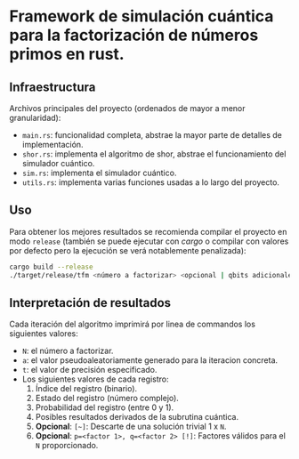 # Framework de simulación cuántica para la factorización de números primos en rust.

## Infraestructura

Archivos principales del proyecto (ordenados de mayor a menor granularidad):

- `main.rs`: funcionalidad completa, abstrae la mayor parte de detalles de implementación.
- `shor.rs`: implementa el algoritmo de shor, abstrae el funcionamiento del simulador cuántico.
- `sim.rs`: implementa el simulador cuántico.
- `utils.rs`: implementa varias funciones usadas a lo largo del proyecto.

## Uso

Para obtener los mejores resultados se recomienda compilar el proyecto en modo `release` (también se puede ejecutar con _cargo_ o compilar con valores por defecto pero la ejecución se verá notablemente penalizada):

```bash
cargo build --release
./target/release/tfm <número a factorizar> <opcional | qbits adicionales de precisión (3 por defecto)>
```

## Interpretación de resultados

Cada iteración del algoritmo imprimirá por linea de commandos los siguientes valores:

- `N`: el número a factorizar.
- `a`: el valor pseudoaleatoriamente generado para la iteracion concreta.
- `t`: el valor de precisión especificado.
- Los siguientes valores de cada registro:
  1. Índice del registro (binario).
  2. Estado del registro (número complejo).
  3. Probabilidad del registro (entre 0 y 1).
  4. Posibles resultados derivados de la subrutina cuántica.
  5. **Opcional**: `[~]`: Descarte de una solución trivial 1 x `N`.
  6. **Opcional**: `p=<factor 1>, q=<factor 2> [!]`: Factores válidos para el `N` proporcionado.
